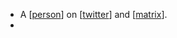 
- A [[person]] on [[twitter]] and [[matrix]].
- 

[//begin]: # "Autogenerated link references for markdown compatibility"
[person]: person "person"
[twitter]: twitter "twitter"
[matrix]: matrix "matrix"
[//end]: # "Autogenerated link references"